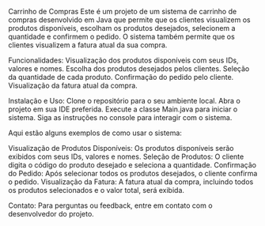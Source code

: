 Carrinho de Compras
Este é um projeto de um sistema de carrinho de compras desenvolvido em Java que permite que os clientes visualizem os produtos disponíveis, escolham os produtos desejados, selecionem a quantidade e confirmem o pedido. O sistema também permite que os clientes visualizem a fatura atual da sua compra.

Funcionalidades:
Visualização dos produtos disponíveis com seus IDs, valores e nomes.
Escolha dos produtos desejados pelos clientes.
Seleção da quantidade de cada produto.
Confirmação do pedido pelo cliente.
Visualização da fatura atual da compra.

Instalação e Uso:
Clone o repositório para o seu ambiente local.
Abra o projeto em sua IDE preferida.
Execute a classe Main.java para iniciar o sistema.
Siga as instruções no console para interagir com o sistema.

Aqui estão alguns exemplos de como usar o sistema:

Visualização de Produtos Disponíveis:
Os produtos disponíveis serão exibidos com seus IDs, valores e nomes.
Seleção de Produtos:
O cliente digita o código do produto desejado e seleciona a quantidade.
Confirmação do Pedido:
Após selecionar todos os produtos desejados, o cliente confirma o pedido.
Visualização da Fatura:
A fatura atual da compra, incluindo todos os produtos selecionados e o valor total, será exibida.

Contato:
Para perguntas ou feedback, entre em contato com o desenvolvedor do projeto.
